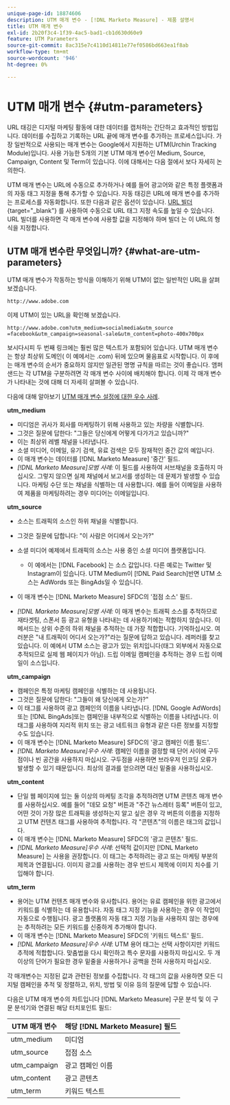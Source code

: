 ```yaml
---
unique-page-id: 18874606
description: UTM 매개 변수 - [!DNL Marketo Measure] - 제품 설명서
title: UTM 매개 변수
exl-id: 2b20f3c4-1f39-4ac5-bad1-cb1d630d60e9
feature: UTM Parameters
source-git-commit: 8ac315e7c4110d14811e77ef0586bd663ea1f8ab
workflow-type: tm+mt
source-wordcount: '946'
ht-degree: 0%

---
```


# UTM 매개 변수 {#utm-parameters}

URL 태깅은 디지털 마케팅 활동에 대한 데이터를 캡처하는 간단하고 효과적인 방법입니다. 데이터를 수집하고 기록하는 URL 끝에 매개 변수를 추가하는 프로세스입니다. 가장 일반적으로 사용되는 매개 변수는 Google에서 지원하는 UTM(Urchin Tracking Module)입니다. 사용 가능한 5개의 기본 UTM 매개 변수인 Medium, Source, Campaign, Content 및 Term이 있습니다. 이에 대해서는 다음 절에서 보다 자세히 논의한다.

UTM 매개 변수는 URL에 수동으로 추가하거나 예를 들어 광고어와 같은 특정 플랫폼과의 자동 태그 지정을 통해 추가할 수 있습니다. 자동 태깅은 URL에 매개 변수를 추가하는 프로세스를 자동화합니다. 또한 다음과 같은 옵션이 있습니다. [URL 빌더](https://ga-dev-tools.appspot.com/campaign-url-builder/){target="_blank"} 를 사용하여 수동으로 URL 태그 지정 속도를 높일 수 있습니다. URL 빌더를 사용하면 각 매개 변수에 사용할 값을 지정해야 하며 빌더 는 이 URL의 형식을 지정합니다.

## UTM 매개 변수란 무엇입니까? {#what-are-utm-parameters}

UTM 매개 변수가 작동하는 방식을 이해하기 위해 UTM이 없는 일반적인 URL을 살펴보겠습니다.

`http://www.adobe.com`

이제 UTM이 있는 URL을 확인해 보겠습니다.

`http://www.adobe.com?utm_medium=socialmedia&utm_source =facebook&utm_campaign=seasonal-sale&utm_content=photo-400x700px`

보시다시피 두 번째 링크에는 훨씬 많은 텍스트가 포함되어 있습니다. UTM 매개 변수는 항상 최상위 도메인( 이 예에서는 .com) 뒤에 있으며 물음표로 시작합니다. 이 후에는 매개 변수의 순서가 중요하지 않지만 일관된 명명 규칙을 따르는 것이 좋습니다. 앰퍼샌드는 각 UTM을 구분하려면 각 매개 변수 사이에 배치해야 합니다. 이제 각 매개 변수가 나타내는 것에 대해 더 자세히 살펴볼 수 있습니다.

다음에 대해 알아보기 [UTM 매개 변수 설정에 대한 우수 사례](/help/channel-tracking-and-setup/online-channels/best-practices-for-setting-up-utm-parameters.md).

**utm_medium**

* 미디엄은 귀사가 회사를 마케팅하기 위해 사용하고 있는 차량을 식별합니다.
* 그것은 질문에 답한다: &quot;그들은 당신에게 어떻게 다가가고 있습니까?&quot;
* 이는 최상위 레벨 채널을 나타냅니다.
* 소셜 미디어, 이메일, 유기 검색, 유료 검색은 모두 잠재적인 중간 값의 예입니다.
* 이 매개 변수는 데이터를 [!DNL Marketo Measure] &#39;중간&#39; 필드.
* _[!DNL Marketo Measure]모범 사례:_ 이 필드를 사용하여 서브채널을 호출하지 마십시오. 그렇지 않으면 실제 채널에서 보고서를 생성하는 데 문제가 발생할 수 있습니다. 마케팅 수단 또는 채널을 식별하는 데 사용합니다. 예를 들어 이메일을 사용하여 제품을 마케팅하려는 경우 미디어는 이메일입니다.

**utm_source**

* 소스는 트래픽의 소스인 하위 채널을 식별합니다.
* 그것은 질문에 답합니다: &quot;이 사람은 어디에서 오는가?&quot;
* 소셜 미디어 예제에서 트래픽의 소스는 사용 중인 소셜 미디어 플랫폼입니다.
   * 이 예에서는 [!DNL Facebook] 는 소스 값입니다. 다른 예로는 Twitter 및 Instagram이 있습니다. UTM Medium이 [!DNL Paid Search]반면 UTM 소스는 AdWords 또는 BingAds일 수 있습니다.

* 이 매개 변수는 [!DNL Marketo Measure] SFDC의 &#39;접점 소스&#39; 필드.
* _[!DNL Marketo Measure]모범 사례:_ 이 매개 변수는 트래픽 소스를 추적하므로 재타겟팅, 스폰서 등 광고 유형을 나타내는 데 사용하기에는 적합하지 않습니다. 이 메서드는 상위 수준의 하위 채널을 추적하는 데 가장 적합합니다. 기억하십시오. 여러분은 &quot;내 트래픽이 어디서 오는가?&quot;라는 질문에 답하고 있습니다. 레퍼러를 찾고 있습니다. 이 예에서 UTM 소스는 광고가 있는 위치입니다(태그 외부에서 자동으로 추적되므로 실제 웹 페이지가 아님). 드립 이메일 캠페인을 추적하는 경우 드립 이메일이 소스입니다.

**utm_campaign**

* 캠페인은 특정 마케팅 캠페인을 식별하는 데 사용됩니다.
* 그것은 질문에 답한다: &quot;그들이 왜 당신에게 오는가?&quot;
* 이 태그를 사용하여 광고 캠페인의 이름을 나타냅니다. [!DNL Google AdWords] 또는 [!DNL BingAds]또는 캠페인을 내부적으로 식별하는 이름을 나타냅니다. 이 태그를 사용하여 지리적 위치 또는 광고 네트워크 유형과 같은 다른 정보를 지정할 수도 있습니다.
* 이 매개 변수는 [!DNL Marketo Measure] SFDC의 &#39;광고 캠페인 이름 필드&#39;.
* _[!DNL Marketo Measure]우수 사례_: 캠페인 이름을 결정할 때 단어 사이에 구두점이나 빈 공간을 사용하지 마십시오. 구두점을 사용하면 브라우저 인코딩 오류가 발생할 수 있기 때문입니다. 최상의 결과를 얻으려면 대신 밑줄을 사용하십시오.

**utm_content**

* 단일 웹 페이지에 있는 둘 이상의 마케팅 조각을 추적하려면 UTM 콘텐츠 매개 변수를 사용하십시오. 예를 들어 &quot;데모 요청&quot; 버튼과 &quot;주간 뉴스레터 등록&quot; 버튼이 있고, 어떤 것이 가장 많은 트래픽을 생성하는지 알고 싶은 경우 각 버튼의 이름을 지정하고 UTM 컨텐츠 태그를 사용하여 추적합니다. 각 &quot;콘텐츠&quot;의 이름은 태그의 값입니다.
* 이 매개 변수는 [!DNL Marketo Measure] SFDC의 &#39;광고 콘텐츠&#39; 필드.
* _[!DNL Marketo Measure]우수 사례_: 선택적 값이지만 [!DNL Marketo Measure] 는 사용을 권장합니다. 이 태그는 추적하려는 광고 또는 마케팅 부분의 제목과 연결됩니다. 이미지 광고를 사용하는 경우 반드시 제목에 이미지 치수를 기입해야 합니다.

**utm_term**

* 용어는 UTM 컨텐츠 매개 변수와 유사합니다. 용어는 유료 캠페인을 위한 광고에서 키워드를 식별하는 데 유용합니다. 자동 태그 지정 기능을 사용하는 경우 이 작업이 자동으로 수행됩니다. 광고 플랫폼의 자동 태그 지정 기능을 사용하지 않는 경우에는 추적하려는 모든 키워드를 신중하게 추가해야 합니다.
* 이 매개 변수는 [!DNL Marketo Measure] SFDC의 &#39;키워드 텍스트&#39; 필드.
* _[!DNL Marketo Measure]우수 사례_: UTM 용어 태그는 선택 사항이지만 키워드 추적에 적합합니다. 맞춤법을 다시 확인하고 특수 문자를 사용하지 마십시오. 두 개 이상의 단어가 필요한 경우 밑줄을 사용하거나 공백을 전혀 사용하지 마십시오.

각 매개변수는 지정된 값과 관련된 정보를 수집합니다. 각 태그의 값을 사용하면 모든 디지털 캠페인을 추적 및 정렬하고, 위치, 방법 및 이유 등의 질문에 답할 수 있습니다.

다음은 UTM 매개 변수의 차트입니다 [!DNL Marketo Measure] 구문 분석 및 이 구문 분석기와 연결된 해당 터치포인트 필드:

| **UTM 매개 변수** | **해당 [!DNL Marketo Measure] 필드** |
|---|---|
| utm_medium | 미디엄 |
| utm_source | 접점 소스 |
| utm_campaign | 광고 캠페인 이름 |
| utm_content | 광고 콘텐츠 |
| utm_term | 키워드 텍스트 |
